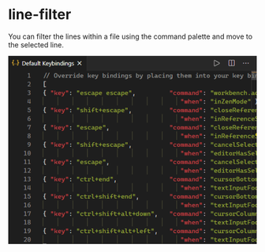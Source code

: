 # line-filter

You can filter the lines within a file using the command palette and move to the selected line.

![](./images/demo.gif)

